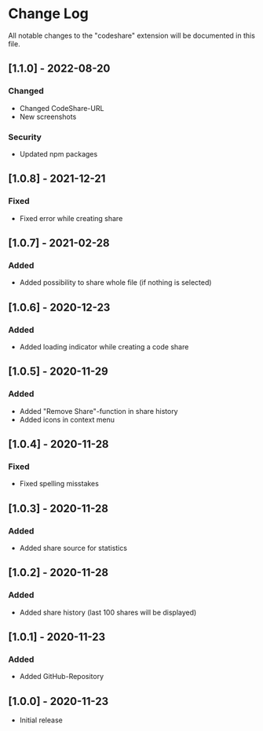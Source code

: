 # Change Log

All notable changes to the "codeshare" extension will be documented in this file.

## [1.1.0] - 2022-08-20

### Changed

- Changed CodeShare-URL
- New screenshots

### Security

- Updated npm packages

## [1.0.8] - 2021-12-21

### Fixed

- Fixed error while creating share

## [1.0.7] - 2021-02-28

### Added

- Added possibility to share whole file (if nothing is selected)

## [1.0.6] - 2020-12-23

### Added

- Added loading indicator while creating a code share

## [1.0.5] - 2020-11-29

### Added

- Added "Remove Share"-function in share history
- Added icons in context menu

## [1.0.4] - 2020-11-28

### Fixed

- Fixed spelling misstakes

## [1.0.3] - 2020-11-28

### Added

- Added share source for statistics

## [1.0.2] - 2020-11-28

### Added

- Added share history (last 100 shares will be displayed)

## [1.0.1] - 2020-11-23

### Added

- Added GitHub-Repository

## [1.0.0] - 2020-11-23

- Initial release
